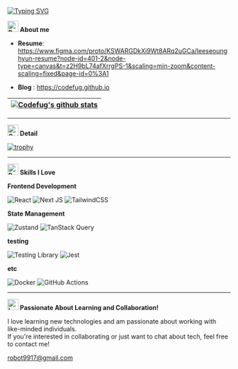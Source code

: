 [![Typing SVG](https://readme-typing-svg.demolab.com?font=Roboto&weight=900&size=24&letterSpacing=extra-bold&duration=2000&pause=1000&color=A10000&vCenter=true&width=500&height=60&lines=Codefug)](https://git.io/typing-svg)

**<img src="https://raw.githubusercontent.com/Tarikul-Islam-Anik/Animated-Fluent-Emojis/master/Emojis/Smilies/Beaming%20Face%20with%20Smiling%20Eyes.png" alt="Beaming Face with Smiling Eyes" width="25" height="25" /> About me**

- **Resume**: https://www.figma.com/proto/KSWARGDkXi9Wt8ARq2uGCa/leeseounghyun-resume?node-id=401-2&node-type=canvas&t=z2H9bL74afXrrgPS-1&scaling=min-zoom&content-scaling=fixed&page-id=0%3A1

- **Blog** </a> : https://codefug.github.io

| <a href="https://github.com/codefug/github-readme-stats"><img align="center" src="https://github-readme-stats.vercel.app/api?username=codefug&show_icons=true&title_color=0047A0&text_color=000000&icon_color=CC303B&bg_color=FFFFFF&" alt="Codefug's github stats" /></a> |
| ------------- |

<hr/>

**<img src="https://raw.githubusercontent.com/Tarikul-Islam-Anik/Animated-Fluent-Emojis/master/Emojis/Smilies/Cowboy%20Hat%20Face.png" alt="Cowboy Hat Face" width="25" height="25" /> Detail**

[![trophy](https://github-profile-trophy.vercel.app/?username=codefug&theme=flat)](https://github.com/ryo-ma/github-profile-trophy)

<hr/>

**<img src="https://raw.githubusercontent.com/Tarikul-Islam-Anik/Animated-Fluent-Emojis/master/Emojis/Smilies/Robot.png" alt="Robot" width="25" height="25" /> Skills I Love**

**Frontend Development**

![React](https://img.shields.io/badge/react-%2320232a.svg?style=for-the-badge&logo=react&logoColor=%2361DAFB) ![Next JS](https://img.shields.io/badge/next.js-%23000000.svg?style=for-the-badge&logo=nextdotjs&logoColor=white) ![TailwindCSS](https://img.shields.io/badge/tailwindcss-%2338B2AC.svg?style=for-the-badge&logo=tailwind-css&logoColor=white)

**State Management** 

![Zustand](https://img.shields.io/badge/zustand-%23000000.svg?style=for-the-badge&logo=react&logoColor=white) ![TanStack Query](https://img.shields.io/badge/-TanStack%20Query-%23FF4154?style=for-the-badge&logo=react-query&logoColor=white)

**testing**

![Testing Library](https://img.shields.io/badge/-Testing%20Library-%23E33332?style=for-the-badge&logo=testing-library&logoColor=white) ![Jest](https://img.shields.io/badge/jest-%23C21325.svg?style=for-the-badge&logo=jest&logoColor=white)
 
 **etc** 
 
 ![Docker](https://img.shields.io/badge/docker-%230db7ed.svg?style=for-the-badge&logo=docker&logoColor=white) ![GitHub Actions](https://img.shields.io/badge/githubactions-%232671E5.svg?style=for-the-badge&logo=githubactions&logoColor=white)
 
<hr/>

**<img src="https://raw.githubusercontent.com/Tarikul-Islam-Anik/Animated-Fluent-Emojis/master/Emojis/Smilies/Love%20Letter.png" alt="Love Letter" width="25" height="25" /> Passionate About Learning and Collaboration!**

I love learning new technologies and am passionate about working with like-minded individuals.
<br/>
If you're interested in collaborating or just want to chat about tech, feel free to contact me!  

<a href="mailto:robot9917@gmail.com">robot9917@gmail.com</a>
